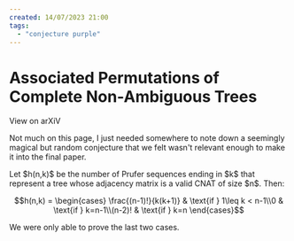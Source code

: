 ```yaml
---
created: 14/07/2023 21:00
tags:
  - "conjecture purple"
---
```

# Associated Permutations of Complete Non-Ambiguous Trees

<ProminentLink href="https://arxiv.org/abs/2210.11117">View on arXiV</ProminentLink>

Not much on this page, I just needed somewhere to note down a seemingly magical but random conjecture that we felt wasn't relevant enough to make it into the final paper.

<Thm type="Conjecture">
Let $h(n,k)$ be the number of Prufer sequences ending in $k$ that represent a tree whose adjacency matrix is a valid CNAT of size $n$. Then:

$$h(n,k) = \begin{cases} \frac{(n-1)!}{k(k+1)} & \text{if } 1\leq k < n-1\\0 & \text{if } k=n-1\\(n-2)! & \text{if } k=n \end{cases}$$

We were only able to prove the last two cases.
</Thm>